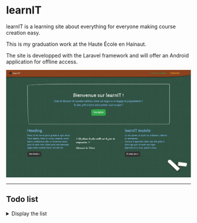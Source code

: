 # learnIT

learnIT is a learning site about everything for everyone making course creation easy.    

This is my graduation work at the Haute École en Hainaut.

The site is developped with the Laravel framework and will offer an Android application for offline access.

![Homepage](preview.png "Homepage")

---

## Todo list

<details><summary>Display the list</summary>

- [x] Course creation
- [x] Course edition
- [x] Unrated quiz
- [x] Quiz rated out of 10
- [x] Next chapter unlocked from 7/10
- [x] Various MCQs available, some of which will be chosen at random
	- [x] Import a quiz from a file
- [x] Custom QCM correction based on response _(semi-automatic)_
- [x] Chapter and Course Success Trophies
- [x] Statistics
	- [x] for each student
	- [x] for the course creator
- [x] Save from a `.csv` file and send mails automatically in this case
- [x] Possibility to hide questions
- [ ] Generate a PDF from selected chapter(s)
- [ ] Different levels of difficulty depending on the age or level of the user
- [ ] Bonus
	- [ ] Choice of the difficulty of the questions, as well as management of their weighting
	- [ ] Creating of an Android mobile application for offline access

### Added after the defence

- [ ] Add an administrator role _(kind of like the one of Wikipedia)_
- [ ] Add course verification by the administrators
- [ ] Add RGPD support _(possibility to download personal data, etc.)_
- [ ] Add image support in courses
- [ ] Add more security _(against multiple signins, DB overload...)_
</details>
